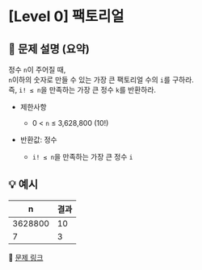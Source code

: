 # [Level 0] 팩토리얼

## 📝 문제 설명 (요약)
정수 `n`이 주어질 때,  
`n`이하의 숫자로 만들 수 있는 가장 큰 팩토리얼 수의 `i`를 구하라.  
즉, `i! ≤ n`을 만족하는 가장 큰 정수 `k`를 반환하라.

- 제한사항  
  - 0 < `n` ≤ 3,628,800 (10!)

- 반환값: 정수  
  - `i! ≤ n`을 만족하는 가장 큰 정수 `i`

## 💡 예시
| n | 결과 |
|---|------|
| 3628800 | 10 |
| 7 | 3 |

🔗 [문제 링크](https://school.programmers.co.kr/learn/courses/30/lessons/120848)
